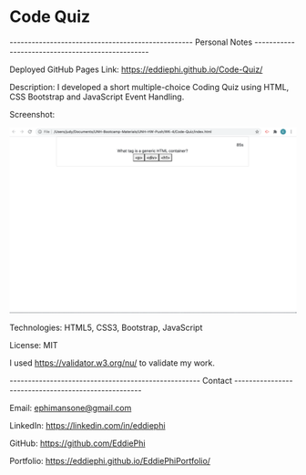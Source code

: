 # Code Quiz

-------------------------------------------------- Personal Notes -------------------------------------------------

Deployed GitHub Pages Link: https://eddiephi.github.io/Code-Quiz/

Description: I developed a short multiple-choice Coding Quiz using HTML, CSS Bootstrap and JavaScript Event Handling.

Screenshot:

![Code Quiz](./Assets/code-quiz-screenshot.png)

Technologies: HTML5, CSS3, Bootstrap, JavaScript

License: MIT

I used https://validator.w3.org/nu/ to validate my work.

---------------------------------------------------- Contact ----------------------------------------------------

Email: ephimansone@gmail.com 

LinkedIn: https://linkedin.com/in/eddiephi

GitHub: https://github.com/EddiePhi

Portfolio: https://eddiephi.github.io/EddiePhiPortfolio/



